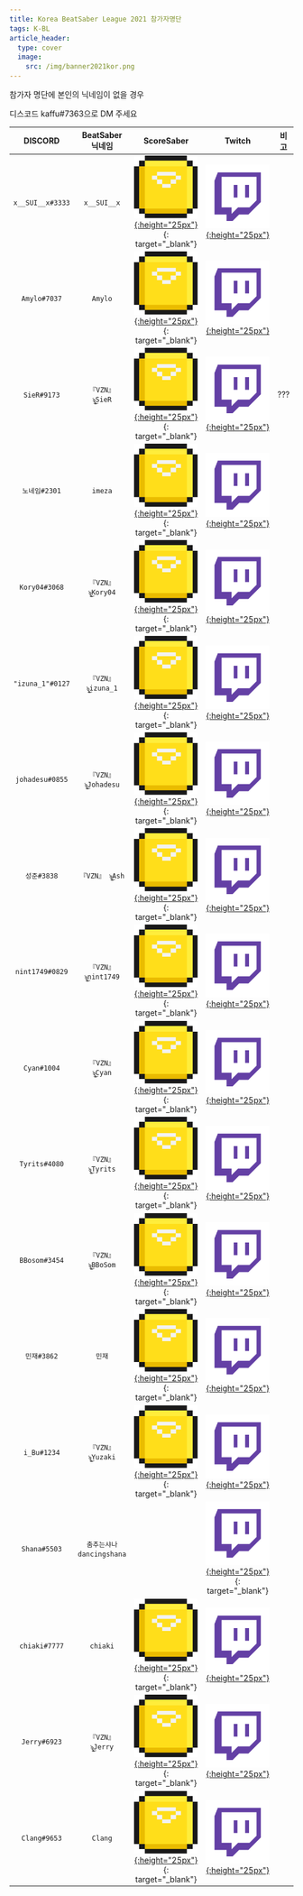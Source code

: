```yaml
---
title: Korea BeatSaber League 2021 참가자명단
tags: K-BL
article_header:
  type: cover
  image:
    src: /img/banner2021kor.png
---
```


참가자 명단에 본인의 닉네임이 없을 경우 

디스코드 kaffu#7363으로 DM 주세요

DISCORD | BeatSaber 닉네임 | ScoreSaber | Twitch | 비고
:---:|:---:|:---:|:---:|:---:
`x__SUI__x#3333` | `x__SUI__x` | [![SS](/img/ScoreSaberLogo.svg){:height="25px"}](https://scoresaber.com/u/76561198357821968){: target="_blank"} | [![twitch](/img/twitch.png){:height="25px"}](https://www.twitch.tv/x__sui__x) | 
`Amylo#7037` | `Amylo` | [![SS](/img/ScoreSaberLogo.svg){:height="25px"}](https://scoresaber.com/u/76561198286601460){: target="_blank"} | [![twitch](/img/twitch.png){:height="25px"}](https://www.twitch.tv/amylo) | 
`SieR#9173` | `『VZN』 ৡۣ͜SieR` | [![SS](/img/ScoreSaberLogo.svg){:height="25px"}](https://scoresaber.com/u/76561198320985763){: target="_blank"} | [![twitch](/img/twitch.png){:height="25px"}](https://www.twitch.tv/sier_vr) | ???
`노네임#2301` | `imeza` | [![SS](/img/ScoreSaberLogo.svg){:height="25px"}](https://scoresaber.com/u/76561198367589261){: target="_blank"} | [![twitch](/img/twitch.png){:height="25px"}](https://www.twitch.tv/kr_image) | 
`Kory04#3068` | `『VZN』 ৡۣ͜Kory04` | [![SS](/img/ScoreSaberLogo.svg){:height="25px"}](https://scoresaber.com/u/76561198870548940){: target="_blank"} | [![twitch](/img/twitch.png){:height="25px"}](https://www.twitch.tv/vzn_kory04) | 
`"izuna_1"#0127` | `『VZN』 ৡۣ͜izuna_1` | [![SS](/img/ScoreSaberLogo.svg){:height="25px"}](https://scoresaber.com/u/76561198084769056){: target="_blank"} | [![twitch](/img/twitch.png){:height="25px"}](https://www.twitch.tv/izuna_1) | 
`johadesu#0855` | `『VZN』 ৡۣ͜Johadesu` | [![SS](/img/ScoreSaberLogo.svg){:height="25px"}](https://scoresaber.com/u/76561198825761961){: target="_blank"} | [![twitch](/img/twitch.png){:height="25px"}](https://www.twitch.tv/vzn_johadesu) | 
`성준#3838` | `『VZN』 ৡۣ͜Ash` | [![SS](/img/ScoreSaberLogo.svg){:height="25px"}](https://scoresaber.com/u/76561198844913476){: target="_blank"} | [![twitch](/img/twitch.png){:height="25px"}](https://www.twitch.tv/ashh_0415) | 
`nint1749#0829` | `『VZN』 ৡۣ͜nint1749` | [![SS](/img/ScoreSaberLogo.svg){:height="25px"}](https://scoresaber.com/u/76561198404971763){: target="_blank"} | [![twitch](/img/twitch.png){:height="25px"}](https://www.twitch.tv/nind0ru) | 
`Cyan#1004` | `『VZN』 ৡۣ͜Cyan` | [![SS](/img/ScoreSaberLogo.svg){:height="25px"}](https://scoresaber.com/u/76561198165542344){: target="_blank"} | [![twitch](/img/twitch.png){:height="25px"}](https://www.twitch.tv/vzn_cyan) | 
`Tyrits#4080` | `『VZN』 ৡۣ͜Tyrits` | [![SS](/img/ScoreSaberLogo.svg){:height="25px"}](https://scoresaber.com/u/76561198397604541){: target="_blank"} | [![twitch](/img/twitch.png){:height="25px"}](https://www.twitch.tv/tyrits) | 
`BBosom#3454` | `『VZN』 ৡۣ͜BBoSom` | [![SS](/img/ScoreSaberLogo.svg){:height="25px"}](https://scoresaber.com/u/76561198835171517){: target="_blank"} | [![twitch](/img/twitch.png){:height="25px"}](https://www.twitch.tv/bbosom_) | 
`민재#3862` | `민재` | [![SS](/img/ScoreSaberLogo.svg){:height="25px"}](https://scoresaber.com/u/76561198387808630){: target="_blank"} | [![twitch](/img/twitch.png){:height="25px"}](https://www.twitch.tv/woil_) | 
`i_Bu#1234` | `『VZN』 ৡۣ͜Yuzaki` | [![SS](/img/ScoreSaberLogo.svg){:height="25px"}](https://scoresaber.com/u/76561198861376560){: target="_blank"} | [![twitch](/img/twitch.png){:height="25px"}](https://www.twitch.tv/ibu_dayo) | 
`Shana#5503` | `춤추는샤나dancingshana` |  | [![twitch](/img/twitch.png){:height="25px"}](https://www.twitch.tv/dancingshana){: target="_blank"} | 
`chiaki#7777` | `chiaki` | [![SS](/img/ScoreSaberLogo.svg){:height="25px"}](https://scoresaber.com/u/76561198096448253){: target="_blank"} | [![twitch](/img/twitch.png){:height="25px"}](https://www.twitch.tv/minamichiaki) | 
`Jerry#6923` | `『VZN』 ৡۣ͜Jerry` | [![SS](/img/ScoreSaberLogo.svg){:height="25px"}](https://scoresaber.com/u/76561198065330402){: target="_blank"} | [![twitch](/img/twitch.png){:height="25px"}](https://www.twitch.tv/peng5476) | 
`Clang#9653` | `Clang` | [![SS](/img/ScoreSaberLogo.svg){:height="25px"}](https://scoresaber.com/u/76561199029872524){: target="_blank"} | [![twitch](/img/twitch.png){:height="25px"}](https://www.twitch.tv/clang25) | 
